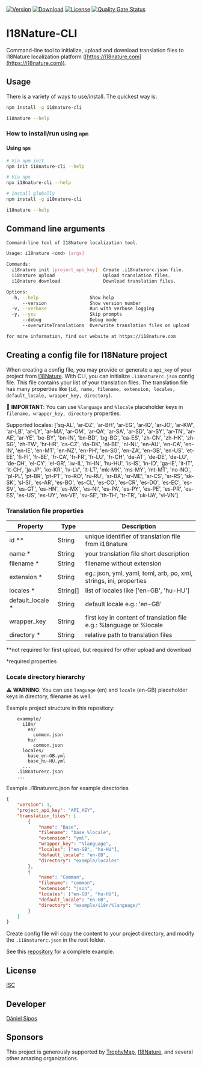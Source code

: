 [![Version](https://img.shields.io/npm/v/i18nature-cli.svg?style=square)](https://www.npmjs.com/package/i18nature-cli)
[![Download](https://img.shields.io/npm/dt/i18nature-cli.svg?style=square)](https://www.npmjs.com/package/i18nature-cli)
[![License](https://img.shields.io/npm/l/i18nature-cli.svg?style=square)](./LICENSE)
[![Quality Gate Status](https://sonarcloud.io/api/project_badges/measure?project=siposdani87_i18nature-cli&metric=alert_status)](https://sonarcloud.io/summary/new_code?id=siposdani87_i18nature-cli)

# I18Nature-CLI

Command-line tool to initialize, upload and download translation files to I18Nature localization platform ([https://i18nature.com](https://i18nature.com)).

## Usage

There is a variety of ways to use/install. The quickest way is:

```bash
npm install -g i18nature-cli

i18nature --help
```

### How to install/run using `npm`

#### Using `npm`

```bash
# Via npm init
npm init i18nature-cli --help

# Via npx
npx i18nature-cli --help

# Install globally
npm install -g i18nature-cli

i18nature --help
```

## Command line arguments

```bash
Command-line tool of I18Nature localization tool.

Usage: i18nature <cmd> [args]

Commands:
  i18nature init [project_api_key]  Create .i18naturerc.json file.
  i18nature upload                  Upload translation files.
  i18nature download                Download translation files.

Options:
  -h, --help                   Show help                               [boolean]
      --version                Show version number                     [boolean]
  -v, --verbose                Run with verbose logging                [boolean]
  -y, --yes                    Skip prompts                            [boolean]
      --debug                  Debug mode                              [boolean]
      --overwriteTranslations  Overwrite translation files on upload   [boolean]

for more information, find our website at https://i18nature.com
```

## Creating a config file for I18Nature project

When creating a config file, you may provide or generate a `api_key` of your project from [I18Nature](https://i18nature.com). With CLI, you can initialize `.i18naturerc.json` config file. This file contains your list of your translation files. The translation file has many properties like (`id, name, filename, extension, locales, default_locale, wrapper_key, directory`).

🔴 **IMPORTANT**: You can use `%language` and `%locale` placeholder keys in `filename, wrapper_key, directory` properties.

Supported locales: ['sq-AL', 'ar-DZ', 'ar-BH', 'ar-EG', 'ar-IQ', 'ar-JO', 'ar-KW', 'ar-LB', 'ar-LY', 'ar-MA', 'ar-OM', 'ar-QA', 'ar-SA', 'ar-SD', 'ar-SY', 'ar-TN', 'ar-AE', 'ar-YE', 'be-BY', 'bn-IN', 'bn-BD', 'bg-BG', 'ca-ES', 'zh-CN', 'zh-HK', 'zh-SG', 'zh-TW', 'hr-HR', 'cs-CZ', 'da-DK', 'nl-BE', 'nl-NL', 'en-AU', 'en-CA', 'en-IN', 'en-IE', 'en-MT', 'en-NZ', 'en-PH', 'en-SG', 'en-ZA', 'en-GB', 'en-US', 'et-EE', 'fi-FI', 'fr-BE', 'fr-CA', 'fr-FR', 'fr-LU', 'fr-CH', 'de-AT', 'de-DE', 'de-LU', 'de-CH', 'el-CY', 'el-GR', 'iw-IL', 'hi-IN', 'hu-HU', 'is-IS', 'in-ID', 'ga-IE', 'it-IT', 'it-CH', 'ja-JP', 'ko-KR', 'lv-LV', 'lt-LT', 'mk-MK', 'ms-MY', 'mt-MT', 'no-NO', 'pl-PL', 'pt-BR', 'pt-PT', 'ro-RO', 'ru-RU', 'sr-BA', 'sr-ME', 'sr-CS', 'sr-RS', 'sk-SK', 'sl-SI', 'es-AR', 'es-BO', 'es-CL', 'es-CO', 'es-CR', 'es-DO', 'es-EC', 'es-SV', 'es-GT', 'es-HN', 'es-MX', 'es-NI', 'es-PA', 'es-PY', 'es-PE', 'es-PR', 'es-ES', 'es-US', 'es-UY', 'es-VE', 'sv-SE', 'th-TH', 'tr-TR', 'uk-UA', 'vi-VN']

### Translation file properties

| Property         | Type      | Description      |
| ---------------- | --------- | ---------------- |
| id **            | String    | unique identifier of translation file from i18nature |
| name *           | String    | your translation file short description |
| filename *       | String    | filename without extension |
| extension *      | String    | eg.: json, yml, yaml, toml, arb, po, xml, strings, ini, properties |
| locales *        | String[]  | list of locales like ['en-GB', 'hu-HU'] |
| default_locale * | String    | default locale e.g.: 'en-GB' |
| wrapper_key      | String    | first key in content of translation file e.g.: %language or %locale |
| directory *      | String    | relative path to translation files |

**not required for first upload, but required for other upload and download

*required properties

### Locale directory hierarchy

⚠️ **WARNING**: You can use `language` (en) and `locale` (en-GB) placeholder keys in directory, filename as well.

Example project structure in this repository:

```text
    exammple/
      i18n/
        en/
          common.json
        hu/
          common.json
      locales/
        base_en-GB.yml
        base_hu-HU.yml
      ...
    .i18naturerc.json
    ...
```

Example .i18naturerc.json for example directories

```json
{
    "version": 1,
    "project_api_key": "API_KEY",
    "translation_files": [
        {
            "name": "Base",
            "filename": "base_%locale",
            "extension": "yml",
            "wrapper_key": "%language",
            "locales": ["en-GB", "hu-HU"],
            "default_locale": "en-GB",
            "directory": "example/locales"
        },
        {
            "name": "Common",
            "filename": "common",
            "extension": "json",
            "locales": ["en-GB", "hu-HU"],
            "default_locale": "en-GB",
            "directory": "example/i18n/%language/"
        }
    ]
}
```

Create config file will copy the content to your project directory, and modify the `.i18naturerc.json` in the root folder.

See this [repository](https://github.com/siposdani87/i18nature-cli) for a complete example.

## License

[ISC](./LICENSE)

## Developer

[Dániel Sipos](https://siposdani87.com)

## Sponsors

This project is generously supported by [TrophyMap](https://trophymap.org), [I18Nature](https://i18nature.com), and several other amazing organizations.

